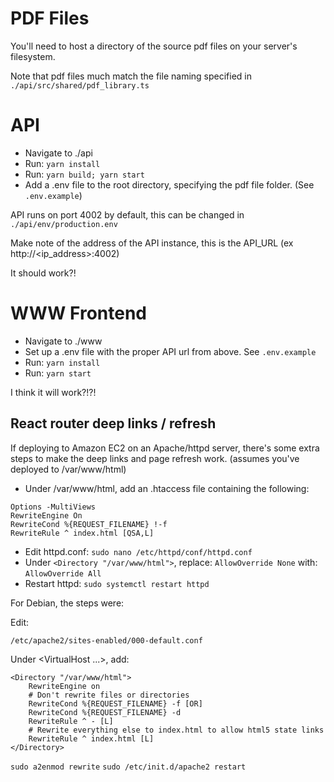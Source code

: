 # PDF Files

You'll need to host a directory of the source pdf files on your server's filesystem.

Note that pdf files much match the file naming specified in `./api/src/shared/pdf_library.ts`

# API

- Navigate to ./api
- Run: `yarn install`
- Run: `yarn build; yarn start`
- Add a .env file to the root directory, specifying the pdf file folder. (See `.env.example`)

API runs on port 4002 by default, this can be changed in `./api/env/production.env`

Make note of the address of the API instance, this is the API_URL (ex http://<ip_address>:4002)

It should work?!

# WWW Frontend

- Navigate to ./www
- Set up a .env file with the proper API url from above. See `.env.example`
- Run: `yarn install`
- Run: `yarn start`

I think it will work?!?!

## React router deep links / refresh

If deploying to Amazon EC2 on an Apache/httpd server, there's some extra steps to make the deep links and page refresh work. (assumes you've deployed to /var/www/html)

- Under /var/www/html, add an .htaccess file containing the following:

```
Options -MultiViews
RewriteEngine On
RewriteCond %{REQUEST_FILENAME} !-f
RewriteRule ^ index.html [QSA,L]
```

- Edit httpd.conf: `sudo nano /etc/httpd/conf/httpd.conf`
- Under `<Directory "/var/www/html">`, replace: `AllowOverride None` with: `AllowOverride All`
- Restart httpd: `sudo systemctl restart httpd`

For Debian, the steps were:

Edit: 

```
/etc/apache2/sites-enabled/000-default.conf
```

Under <VirtualHost ...>, add:
  
```
<Directory "/var/www/html">
    RewriteEngine on
    # Don't rewrite files or directories
    RewriteCond %{REQUEST_FILENAME} -f [OR]
    RewriteCond %{REQUEST_FILENAME} -d
    RewriteRule ^ - [L]
    # Rewrite everything else to index.html to allow html5 state links
    RewriteRule ^ index.html [L]
</Directory>
```

`sudo a2enmod rewrite`
`sudo /etc/init.d/apache2 restart`
